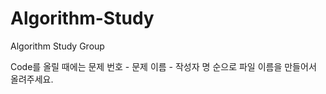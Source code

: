 # Algorithm-Study
Algorithm Study Group

Code를 올릴 때에는 문제 번호 - 문제 이름 - 작성자 명  순으로 파일 이름을 만들어서 올려주세요.
